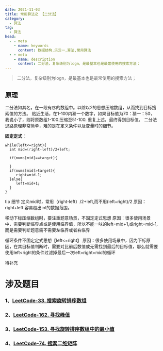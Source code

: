 ```yaml
---
date: 2021-11-03
title: 常用算法之 【二分法】
category: 
  - 算法
tag:
  - 算法
head:
  - - meta
    - name: keywords
      content: 数据结构,乐云一,算法,常用算法
  - - meta
    - name: description
      content: 二分法，复杂级别为logn，是最基本也是最常使用的搜索方法；
---
```


>二分法，复杂级别为logn，是最基本也是最常使用的搜索方法；
## 原理
二分法如其名，在一段有序的数组中。以除以2的思想压缩数组，从而找到目标搜索值的方法。
贴近生活，在1-100内猜一个数字，如果目标值为70：猜一：50，我说小了，则将原数组1-100.压缩至51-100.
重复上述，最终得到目标值。
二分法思路原理非常简单，难的是在定义条件以及变量时的细节。

**固定定式**：
```
while(left<=right){
  int mid=(right-left)/2+left;
   
  if(nums[mid]==target){

  }
  if(nums[mid]>target){
     right=mid-1;
  }else{
     left=mid+1;
  }
}
```

tip 细节
定义mid时，常用（right-left）/2+left,而不用(left+right)/2
原因：right+left 容易超出int的数据范围。

移动下标压缩数组时，要注重题意场景，不固定定式思想
原因：很多使用场景中，需要判断临界点或是使用临界值，所以不能一味的left=mid+1,或right=mid-1,而是需要判断题意需不需要左临界或者右临界

循环条件不固定定式思想【left<=right】
原因：很多使用场景中，因为下标原因，在其目标值判断时，需要对比前后数值或无需找到最后的目标值，那么就需要使用left<right的条件过滤掉最后一次left=right=mid的循环

待补充


# 涉及题目
### 1、[LeetCode-33. 搜索旋转排序数组](https://leyuna.xyz/#/blog?blogId=51)
### 2、[LeetCode-162. 寻找峰值](https://leyuna.xyz/#/blog?blogId=54)
### 3、[LeetCode-153. 寻找旋转排序数组中的最小值](https://leyuna.xyz/#/blog?blogId=53)
### 4、[LeetCode-74. 搜索二维矩阵](https://leyuna.xyz/#/blog?blogId=52)
